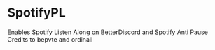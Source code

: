 # SpotifyPL
Enables Spotify Listen Along on BetterDiscord and Spotify Anti Pause
Credits to bepvte and ordinall
 
